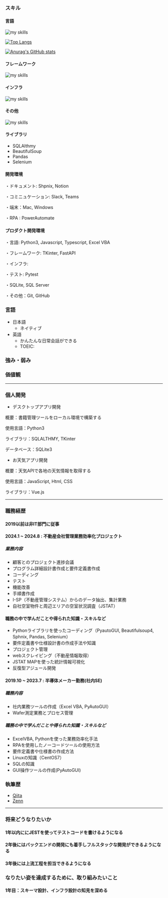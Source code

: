 ### スキル

#### 言語

<img alt="my skills" src="https://skillicons.dev/icons?theme=dark&perline=7&i=html,css,js,ts,python,vba" />

[![Top Langs](https://github-readme-stats.vercel.app/api/top-langs/?username=TA1851)](https://github.com/anuraghazra/github-readme-stats)

[![Anurag's GitHub stats](https://github-readme-stats.vercel.app/api?username=TA1851)](https://github.com/anuraghazra/github-readme-stats)

#### フレームワーク

<img alt="my skills" src="https://skillicons.dev/icons?theme=dark&perline=7&i=tailwind,vue,nuxt,fastapi"/>

#### インフラ

<img alt="my skills" src="https://skillicons.dev/icons?theme=dark&perline=7&i=docker,vite,vercel" />

#### その他

<img alt="my skills" src="https://skillicons.dev/icons?theme=dark&perline=7&i=figma,github,sqlite," />

#### ライブラリ
- SQLAlthmy
- BeautifulSoup
- Pandas
- Selenium

#### 開発環境
・ドキュメント: Shpnix, Notion

・コミニュケーション: Slack, Teams

・端末：Mac, Windows

・RPA : PowerAutomate

#### プロダクト開発環境
・言語: Python3, Javascript, Typescript, Excel VBA

・フレームワーク: TKinter, FastAPI

・インフラ: 

・テスト: Pytest

・SQLite, SQL Server

・その他：Git, GitHub

### 言語
- 日本語
  - ネイティブ
- 英語
  - かんたんな日常会話ができる
  - TOEIC: 
### 強み・弱み

### 価値観

---
### 個人開発

- デスクトップアプリ開発

概要：書籍管理ツールをローカル環境で構築する

使用言語：Python3

ライブラリ：SQLALTHMY, TKinter

データベース：SQLite3

- お天気アプリ開発

概要：天気APIで各地の天気情報を取得する

使用言語：JavaScript, Html, CSS

ライブラリ：Vue.js

---
### 職務経歴
#### 2019以前は非IT部門に従事

#### 2024.1  ~ 2024.8 : 不動産会社管理業務効率化プロジェクト
##### 業務内容
- 顧客とのプロジェクト進捗会議
- プログラム詳細設計書作成と要件定義書作成
- コーディング
- テスト
- 機能改善
- 手順書作成
- I-SP（不動産管理システム）からのデータ抽出、集計業務
- 自社空室物件と周辺エリアの空室状況調査（JSTAT）
#### 職務の中で学んだことや得られた知識・スキルなど
- Pythonライブラリを使ったコーディング（PyautoGUI, Beautifulsoup4, Sphnix, Pandas, Selenium）
- 要件定義書や仕様設計書の作成手法や知識
- プロジェクト管理
- webスクレイピング（不動産情報取得）
- JSTAT MAPを使った統計情報可視化
- 反復型アジュール開発

#### 2019.10 ~ 2023.7 : 半導体メーカー勤務(社内SE)
##### 職務内容
- 社内業務ツールの作成（Excel VBA, PyAutoGUI）
- Wafer測定業務とプロセス管理
##### 職務の中で学んだことや得られた知識・スキルなど
- ExcelVBA, Pythonを使った業務効率化手法
- RPAを使用したノーコードツールの使用方法
- 要件定義書や仕様書の作成方法
- Linuxの知識（CentOS7）
- SQLの知識
- GUI操作ツールの作成(PyAutoGUI)

### 執筆歴
- [Qiita](https://qiita.com/TA6335)
- [Zenn](https://zenn.dev/tosaka1851)

---

### 将来どうなりたいか
#### 1年以内ににJESTを使ってテストコードを書けるようになる
#### 2年後にはバックエンドの開発にも着手しフルスタックな開発ができるようになる
#### 3年後には上流工程を担当できるようになる

### なりたい姿を達成するために、取り組みたいこと
#### 1年目：スキーマ設計、インフラ設計の知見を深める
